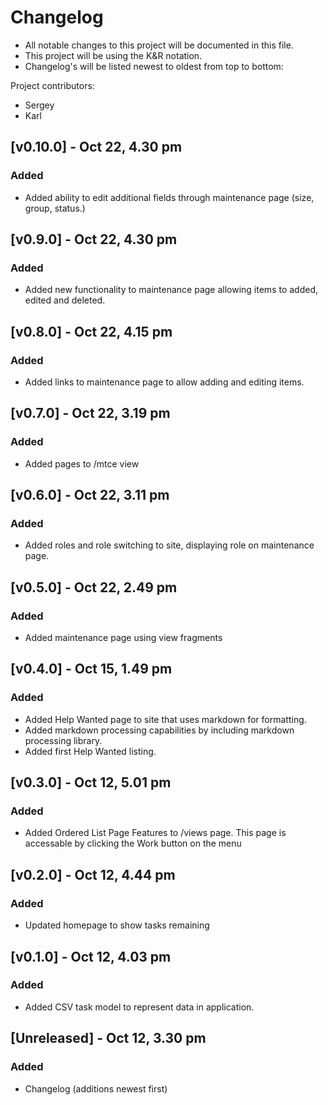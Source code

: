 # Changelog
- All notable changes to this project will be documented in this file.
- This project will be using the K&R notation.
- Changelog's will be listed newest to oldest from top to bottom:

Project contributors:
- Sergey
- Karl


## [v0.10.0] - Oct 22, 4.30 pm
### Added
- Added ability to edit additional fields through maintenance page (size, group, status.)

## [v0.9.0] - Oct 22, 4.30 pm
### Added
- Added new functionality to maintenance page allowing items to added, edited and deleted.

## [v0.8.0] - Oct 22, 4.15 pm
### Added
- Added links to maintenance page to allow adding and editing items.

## [v0.7.0] - Oct 22, 3.19 pm
### Added
- Added pages to /mtce view

## [v0.6.0] - Oct 22, 3.11 pm
### Added
- Added roles and role switching to site, displaying role on maintenance page.

## [v0.5.0] - Oct 22, 2.49 pm
### Added
- Added maintenance page using view fragments

## [v0.4.0] - Oct 15, 1.49 pm
### Added
- Added Help Wanted page to site that uses markdown for formatting.
- Added markdown processing capabilities by including markdown processing library.
- Added first Help Wanted listing.

## [v0.3.0] - Oct 12, 5.01 pm
### Added
- Added Ordered List Page Features to /views page. This page is accessable by clicking the Work button
on the menu

## [v0.2.0] - Oct 12, 4.44 pm
### Added
- Updated homepage to show tasks remaining

## [v0.1.0] - Oct 12, 4.03 pm
### Added
- Added CSV task model to represent data in application.

## [Unreleased] - Oct 12, 3.30 pm
### Added
- Changelog (additions newest first)
